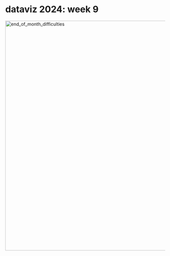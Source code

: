 # dataviz 2024: week 9 

<a data-flickr-embed="true" href="https://www.flickr.com/photos/200169402@N03/53558505464/in/dateposted-public/" title="end_of_month_difficulties"><img src="https://live.staticflickr.com/65535/53558505464_4178e1e585_b.jpg" width="1024" height="724" alt="end_of_month_difficulties"/></a><script async src="//embedr.flickr.com/assets/client-code.js" charset="utf-8"></script>
